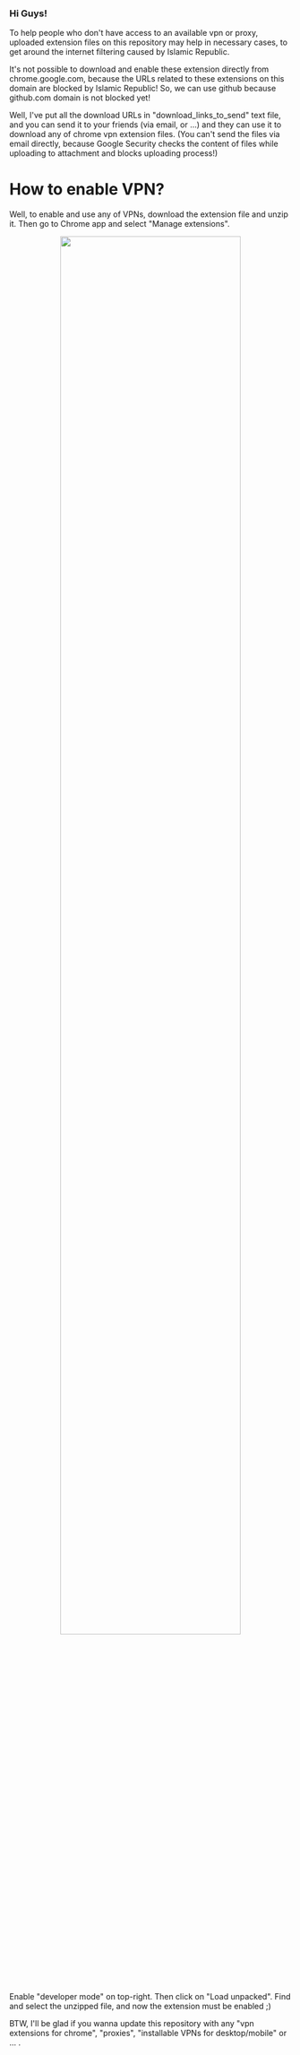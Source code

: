
<h3>
Hi Guys!
</h3>

To help people who don't have access to an available vpn or proxy, uploaded extension files on this repository may help in necessary cases, to get around the internet filtering caused by Islamic Republic.
<br/>

It's not possible to download and enable these extension directly from chrome.google.com, because the URLs related to these extensions on this domain are blocked by Islamic Republic!
So, we can use github because github.com domain is not blocked yet!
<br/>

Well, I've put all the download URLs in "download_links_to_send" text file, and you can send it to your friends (via email, or ...) and they can use it to download any of chrome vpn extension files. (You can't send the files via email directly, because Google Security checks the content of files while uploading to attachment and blocks uploading process!)

# How to enable VPN?
Well, to enable and use any of VPNs, download the extension file and unzip it. Then go to Chrome app and select "Manage extensions".

<p align='center'>
  <img src="https://github.com/AliirezaMohammadii/VPN-Extensions-for-Chrome/blob/main/images/select%20Manage%20extensions.png" width='80%' height='80%' />
</p>

Enable "developer mode" on top-right. Then click on "Load unpacked". Find and select the unzipped file, and now the extension must be enabled ;)
<br/>

BTW, I'll be glad if you wanna update this repository with any "vpn extensions for chrome", "proxies", "installable VPNs for desktop/mobile" or ... .
